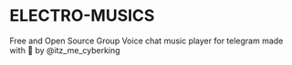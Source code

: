 # ELECTRO-MUSICS
Free and Open Source Group Voice chat music player for telegram made with 💖 by @itz_me_cyberking 
